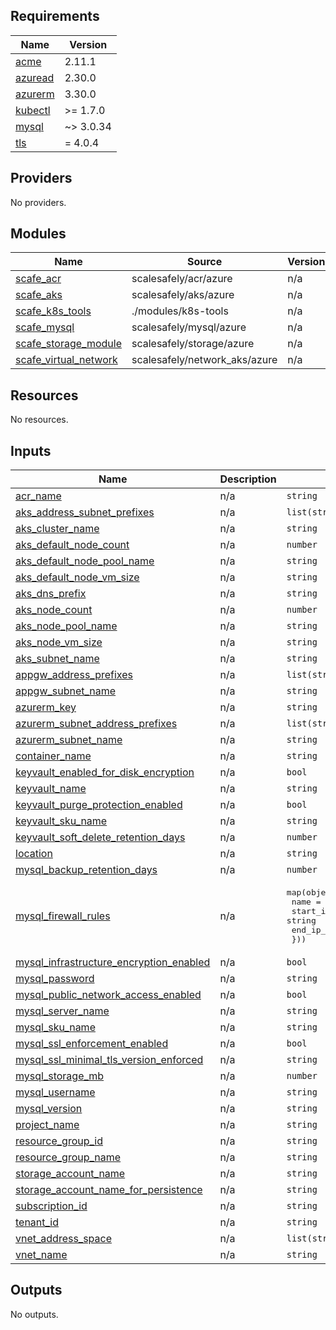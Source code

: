 <!-- BEGIN_TF_DOCS -->
## Requirements

| Name | Version |
|------|---------|
| <a name="requirement_acme"></a> [acme](#requirement\_acme) | 2.11.1 |
| <a name="requirement_azuread"></a> [azuread](#requirement\_azuread) | 2.30.0 |
| <a name="requirement_azurerm"></a> [azurerm](#requirement\_azurerm) | 3.30.0 |
| <a name="requirement_kubectl"></a> [kubectl](#requirement\_kubectl) | >= 1.7.0 |
| <a name="requirement_mysql"></a> [mysql](#requirement\_mysql) | ~> 3.0.34 |
| <a name="requirement_tls"></a> [tls](#requirement\_tls) | = 4.0.4 |

## Providers

No providers.

## Modules

| Name | Source | Version |
|------|--------|---------|
| <a name="module_scafe_acr"></a> [scafe\_acr](#module\_scafe\_acr) | scalesafely/acr/azure | n/a |
| <a name="module_scafe_aks"></a> [scafe\_aks](#module\_scafe\_aks) | scalesafely/aks/azure | n/a |
| <a name="module_scafe_k8s_tools"></a> [scafe\_k8s\_tools](#module\_scafe\_k8s\_tools) | ./modules/k8s-tools | n/a |
| <a name="module_scafe_mysql"></a> [scafe\_mysql](#module\_scafe\_mysql) | scalesafely/mysql/azure | n/a |
| <a name="module_scafe_storage_module"></a> [scafe\_storage\_module](#module\_scafe\_storage\_module) | scalesafely/storage/azure | n/a |
| <a name="module_scafe_virtual_network"></a> [scafe\_virtual\_network](#module\_scafe\_virtual\_network) | scalesafely/network_aks/azure | n/a |

## Resources

No resources.

## Inputs

| Name | Description | Type | Default | Required |
|------|-------------|------|---------|:--------:|
| <a name="input_acr_name"></a> [acr\_name](#input\_acr\_name) | n/a | `string` | n/a | yes |
| <a name="input_aks_address_subnet_prefixes"></a> [aks\_address\_subnet\_prefixes](#input\_aks\_address\_subnet\_prefixes) | n/a | `list(string)` | n/a | yes |
| <a name="input_aks_cluster_name"></a> [aks\_cluster\_name](#input\_aks\_cluster\_name) | n/a | `string` | n/a | yes |
| <a name="input_aks_default_node_count"></a> [aks\_default\_node\_count](#input\_aks\_default\_node\_count) | n/a | `number` | n/a | yes |
| <a name="input_aks_default_node_pool_name"></a> [aks\_default\_node\_pool\_name](#input\_aks\_default\_node\_pool\_name) | n/a | `string` | n/a | yes |
| <a name="input_aks_default_node_vm_size"></a> [aks\_default\_node\_vm\_size](#input\_aks\_default\_node\_vm\_size) | n/a | `string` | `"Standard_D2_v3"` | no |
| <a name="input_aks_dns_prefix"></a> [aks\_dns\_prefix](#input\_aks\_dns\_prefix) | n/a | `string` | n/a | yes |
| <a name="input_aks_node_count"></a> [aks\_node\_count](#input\_aks\_node\_count) | n/a | `number` | n/a | yes |
| <a name="input_aks_node_pool_name"></a> [aks\_node\_pool\_name](#input\_aks\_node\_pool\_name) | n/a | `string` | n/a | yes |
| <a name="input_aks_node_vm_size"></a> [aks\_node\_vm\_size](#input\_aks\_node\_vm\_size) | n/a | `string` | `"Standard_D2_v3"` | no |
| <a name="input_aks_subnet_name"></a> [aks\_subnet\_name](#input\_aks\_subnet\_name) | n/a | `string` | n/a | yes |
| <a name="input_appgw_address_prefixes"></a> [appgw\_address\_prefixes](#input\_appgw\_address\_prefixes) | n/a | `list(string)` | n/a | yes |
| <a name="input_appgw_subnet_name"></a> [appgw\_subnet\_name](#input\_appgw\_subnet\_name) | n/a | `string` | n/a | yes |
| <a name="input_azurerm_key"></a> [azurerm\_key](#input\_azurerm\_key) | n/a | `string` | `"tfstate"` | no |
| <a name="input_azurerm_subnet_address_prefixes"></a> [azurerm\_subnet\_address\_prefixes](#input\_azurerm\_subnet\_address\_prefixes) | n/a | `list(string)` | n/a | yes |
| <a name="input_azurerm_subnet_name"></a> [azurerm\_subnet\_name](#input\_azurerm\_subnet\_name) | n/a | `string` | n/a | yes |
| <a name="input_container_name"></a> [container\_name](#input\_container\_name) | n/a | `string` | n/a | yes |
| <a name="input_keyvault_enabled_for_disk_encryption"></a> [keyvault\_enabled\_for\_disk\_encryption](#input\_keyvault\_enabled\_for\_disk\_encryption) | n/a | `bool` | `true` | no |
| <a name="input_keyvault_name"></a> [keyvault\_name](#input\_keyvault\_name) | n/a | `string` | n/a | yes |
| <a name="input_keyvault_purge_protection_enabled"></a> [keyvault\_purge\_protection\_enabled](#input\_keyvault\_purge\_protection\_enabled) | n/a | `bool` | `false` | no |
| <a name="input_keyvault_sku_name"></a> [keyvault\_sku\_name](#input\_keyvault\_sku\_name) | n/a | `string` | n/a | yes |
| <a name="input_keyvault_soft_delete_retention_days"></a> [keyvault\_soft\_delete\_retention\_days](#input\_keyvault\_soft\_delete\_retention\_days) | n/a | `number` | `7` | no |
| <a name="input_location"></a> [location](#input\_location) | n/a | `string` | n/a | yes |
| <a name="input_mysql_backup_retention_days"></a> [mysql\_backup\_retention\_days](#input\_mysql\_backup\_retention\_days) | n/a | `number` | n/a | yes |
| <a name="input_mysql_firewall_rules"></a> [mysql\_firewall\_rules](#input\_mysql\_firewall\_rules) | n/a | <pre>map(object({<br>    name             = string<br>    start_ip_address = string<br>    end_ip_address   = string<br>  }))</pre> | n/a | yes |
| <a name="input_mysql_infrastructure_encryption_enabled"></a> [mysql\_infrastructure\_encryption\_enabled](#input\_mysql\_infrastructure\_encryption\_enabled) | n/a | `bool` | `false` | no |
| <a name="input_mysql_password"></a> [mysql\_password](#input\_mysql\_password) | n/a | `string` | n/a | yes |
| <a name="input_mysql_public_network_access_enabled"></a> [mysql\_public\_network\_access\_enabled](#input\_mysql\_public\_network\_access\_enabled) | n/a | `bool` | `true` | no |
| <a name="input_mysql_server_name"></a> [mysql\_server\_name](#input\_mysql\_server\_name) | n/a | `string` | n/a | yes |
| <a name="input_mysql_sku_name"></a> [mysql\_sku\_name](#input\_mysql\_sku\_name) | n/a | `string` | `"GP_Gen5_2"` | no |
| <a name="input_mysql_ssl_enforcement_enabled"></a> [mysql\_ssl\_enforcement\_enabled](#input\_mysql\_ssl\_enforcement\_enabled) | n/a | `bool` | `false` | no |
| <a name="input_mysql_ssl_minimal_tls_version_enforced"></a> [mysql\_ssl\_minimal\_tls\_version\_enforced](#input\_mysql\_ssl\_minimal\_tls\_version\_enforced) | n/a | `string` | `"TLSEnforcementDisabled"` | no |
| <a name="input_mysql_storage_mb"></a> [mysql\_storage\_mb](#input\_mysql\_storage\_mb) | n/a | `number` | n/a | yes |
| <a name="input_mysql_username"></a> [mysql\_username](#input\_mysql\_username) | n/a | `string` | n/a | yes |
| <a name="input_mysql_version"></a> [mysql\_version](#input\_mysql\_version) | n/a | `string` | `"8.0"` | no |
| <a name="input_project_name"></a> [project\_name](#input\_project\_name) | n/a | `string` | n/a | yes |
| <a name="input_resource_group_id"></a> [resource\_group\_id](#input\_resource\_group\_id) | n/a | `string` | n/a | yes |
| <a name="input_resource_group_name"></a> [resource\_group\_name](#input\_resource\_group\_name) | n/a | `string` | n/a | yes |
| <a name="input_storage_account_name"></a> [storage\_account\_name](#input\_storage\_account\_name) | n/a | `string` | n/a | yes |
| <a name="input_storage_account_name_for_persistence"></a> [storage\_account\_name\_for\_persistence](#input\_storage\_account\_name\_for\_persistence) | n/a | `string` | n/a | yes |
| <a name="input_subscription_id"></a> [subscription\_id](#input\_subscription\_id) | n/a | `string` | n/a | yes |
| <a name="input_tenant_id"></a> [tenant\_id](#input\_tenant\_id) | n/a | `string` | n/a | yes |
| <a name="input_vnet_address_space"></a> [vnet\_address\_space](#input\_vnet\_address\_space) | n/a | `list(string)` | n/a | yes |
| <a name="input_vnet_name"></a> [vnet\_name](#input\_vnet\_name) | n/a | `string` | n/a | yes |

## Outputs

No outputs.
<!-- END_TF_DOCS -->